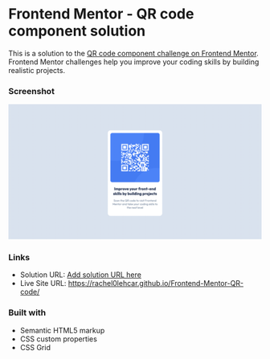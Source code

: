# Frontend Mentor - QR code component solution

This is a solution to the [QR code component challenge on Frontend Mentor](https://www.frontendmentor.io/challenges/qr-code-component-iux_sIO_H). Frontend Mentor challenges help you improve your coding skills by building realistic projects. 

### Screenshot

![Screenshot of my solution](/images/qr-code.png)


### Links

- Solution URL: [Add solution URL here](https://your-solution-url.com)
- Live Site URL: https://rachel0lehcar.github.io/Frontend-Mentor-QR-code/

### Built with

- Semantic HTML5 markup
- CSS custom properties
- CSS Grid
